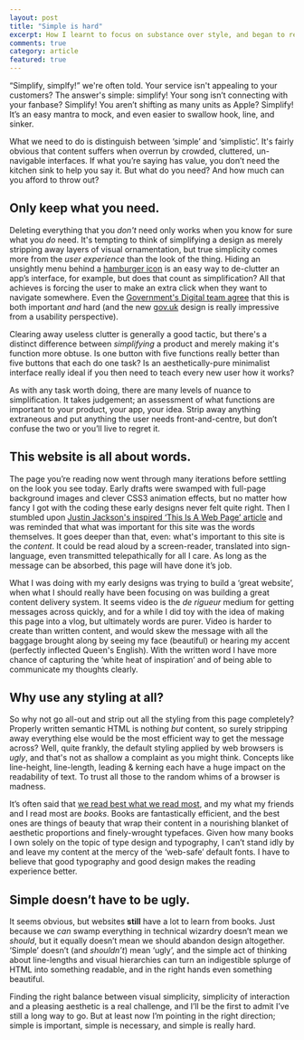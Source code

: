 ```yaml
---
layout: post
title: "Simple is hard"
excerpt: How I learnt to focus on substance over style, and began to rethink my relationship with ‘good design’.
comments: true
category: article
featured: true
---
```


“Simplify, simplfy!” we're often told. Your service isn't appealing to your customers? The answer's simple: simplify! Your song isn’t connecting with your fanbase? Simplify! You aren’t shifting as many units as Apple? Simplify! It’s an easy mantra to mock, and even easier to swallow hook, line, and sinker.

What we need to do is distinguish between ‘simple’ and ‘simplistic’. It's fairly obvious that content suffers when overrun by crowded, cluttered, un-navigable interfaces. If what you’re saying has value, you don’t need the kitchen sink to help you say it. But what do you need? And how much can you afford to throw out?

## Only keep what you need.

Deleting everything that you *don't* need only works when you know for sure what you *do* need. It's tempting to think of simplifying a design as merely stripping away layers of visual ornamentation, but true simplicity comes more from the *user experience* than the look of the thing. Hiding an unsightly menu behind a [hamburger icon](http://mobile.smashingmagazine.com/2012/10/08/the-semantic-responsive-design-navicon/) is an easy way to de-clutter an app’s interface, for example, but does that count as simplification? All that achieves is forcing the user to make an extra click when they want to navigate somewhere. Even the [Government's Digital team agree](http://100archive.com/now/doing-the-hard-work-to-make-it-simple) that this is both important *and* hard (and the new [gov.uk](http://www.gov.uk) design is really impressive from a usability perspective).

Clearing away useless clutter is generally a good tactic, but there's a distinct difference between *simplifying* a product and merely making it's function more obtuse. Is one button with five functions really better than five buttons that each do one task? Is an aesthetically-pure minimalist interface really ideal if you then need to teach every new user how it works?

As with any task worth doing, there are many levels of nuance to simplification. It takes judgement; an assessment of what functions are important to your product, your app, your idea. Strip away anything extraneous and put anything the user needs front-and-centre, but don’t confuse the two or you’ll live to regret it.

## This website is all about words.

The page you’re reading now went through many iterations before settling on the look you see today. Early drafts were swamped with full-page background images and clever CSS3 animation effects, but no matter how fancy I got with the coding these early designs never felt quite right. Then I stumbled upon [Justin Jackson's inspired ‘This Is A Web Page’ article](http://justinjackson.ca/words.html) and was reminded that what was important for this site was the words themselves. It goes deeper than that, even: what's important to this site is the *content*. It could be read aloud by a screen-reader, translated into sign-language, even transmitted telepathically for all I care. As long as the message can be absorbed, this page will have done it’s job.

What I was doing with my early designs was trying to build a ‘great website’, when what I should really have been focusing on was building a great content delivery system. It seems video is the *de rigueur* medium for getting messages across quickly, and for a while I did toy with the idea of making this page into a vlog, but ultimately words are purer. Video is harder to create than written content, and would skew the message with all the baggage brought along by seeing my face (beautiful) or hearing my accent (perfectly inflected Queen's English). With the written word I have more chance of capturing the ‘white heat of inspiration’ and of being able to communicate my thoughts clearly.

## Why use any styling at all?

So why not go all-out and strip out all the styling from this page completely? Properly written semantic HTML is nothing *but* content, so surely stripping away everything else would be the most efficient way to get the message across? Well, quite frankly, the default styling applied by web browsers is *ugly*, and that's not as shallow a complaint as you might think. Concepts like line-height, line-length, leading & kerning each have a huge impact on the readability of text. To trust all those to the random whims of a browser is madness.

It’s often said that [we read best what we read most](http://alistapart.com/article/on-web-typography#section3), and my what my friends and I read most are *books*. Books are fantastically efficient, and the best ones are things of beauty that wrap their content in a nourishing blanket of aesthetic proportions and finely-wrought typefaces. Given how many books I own solely on the topic of type design and typography, I can’t stand idly by and leave my content at the mercy of the ‘web-safe’ default fonts. I have to believe that good typography and good design makes the reading experience better.

## Simple doesn’t have to be ugly.

It seems obvious, but websites **still** have a lot to learn from books. Just because we *can* swamp everything in technical wizardry doesn’t mean we *should*, but it equally doesn’t mean we should abandon design altogether. ‘Simple’ doesn’t (and *shouldn’t*) mean ‘ugly’, and the simple act of thinking about line-lengths and visual hierarchies can turn an indigestible splurge of HTML into something readable, and in the right hands even something beautiful.

Finding the right balance between visual simplicity, simplicity of interaction and a pleasing aesthetic is a real challenge, and I’ll be the first to admit I’ve still a long way to go. But at least now I’m pointing in the right direction; simple is important, simple is necessary, and simple is really hard.
